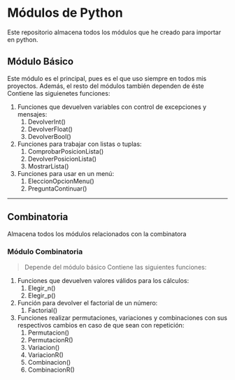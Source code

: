 # Módulos de Python

Este repositorio almacena todos los módulos que he creado para importar en python.

## Módulo Básico

Este módulo es el principal, pues es el que uso siempre en todos mis proyectos.
Además, el resto del módulos también dependen de éste
Contiene las siguienetes funciones:
1. Funciones que devuelven variables con control de excepciones y mensajes:
   1. DevolverInt()
   2. DevolverFloat()
   3. DevolverBool()
3. Funciones para trabajar con listas o tuplas:
   1. ComprobarPosicionLista()
   2. DevolverPosicionLista()
   3. MostrarLista()
4. Funciones para usar en un menú:
   1. EleccionOpcionMenu()
   2. PreguntaContinuar()

---

## Combinatoria

Almacena todos los módulos relacionados con la combinatora

### Módulo Combinatoria

> Depende del módulo básico
Contiene las siguientes funciones:
1. Funciones que devuelven valores válidos para los cálculos:
   1. Elegir_n()
   2. Elegir_p()
3. Función para devolver el factorial de un número:
   1. Factorial()
4. Funciones realizar permutaciones, variaciones y combinaciones con sus respectivos cambios en caso de que sean con repetición:
   1. Permutacion()
   2. PermutacionR()
   3. Variacion()
   4. VariacionR()
   5. Combinacion()
   6. CombinacionR()
